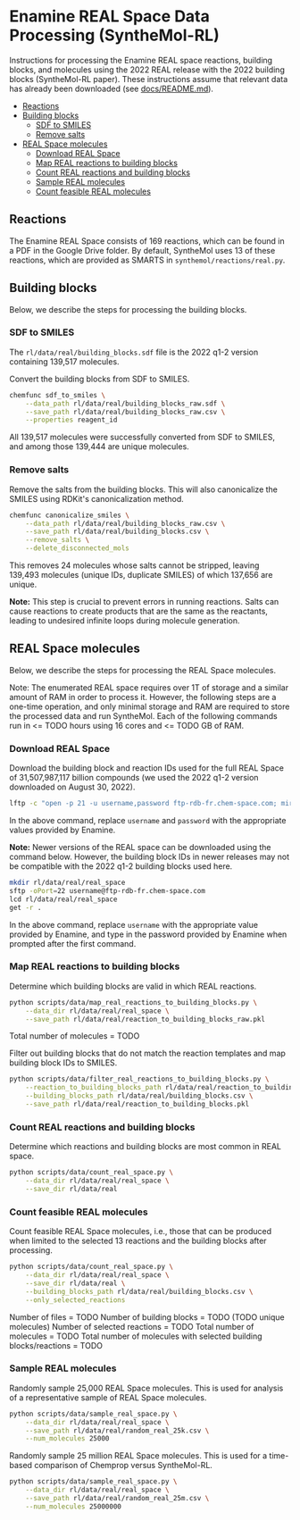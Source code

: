 # Enamine REAL Space Data Processing (SyntheMol-RL)

Instructions for processing the Enamine REAL space reactions, building blocks, and molecules using the 2022 REAL release with the 2022 building blocks (SyntheMol-RL paper). These instructions assume that relevant data has already been downloaded (see [docs/README.md](README.md)).


- [Reactions](#reactions)
- [Building blocks](#building-blocks)
  * [SDF to SMILES](#sdf-to-smiles)
  * [Remove salts](#remove-salts)
- [REAL Space molecules](#real-space-molecules)
  * [Download REAL Space](#download-real-space)
  * [Map REAL reactions to building blocks](#map-real-reactions-to-building-blocks)
  * [Count REAL reactions and building blocks](#count-real-reactions-and-building-blocks)
  * [Sample REAL molecules](#sample-real-molecules)
  * [Count feasible REAL molecules](#count-feasible-real-molecules)


## Reactions

The Enamine REAL Space consists of 169 reactions, which can be found in a PDF in the Google Drive folder. By default, SyntheMol uses 13 of these reactions, which are provided as SMARTS in `synthemol/reactions/real.py`.


## Building blocks

Below, we describe the steps for processing the building blocks.


### SDF to SMILES

The `rl/data/real/building_blocks.sdf` file is the 2022 q1-2 version containing 139,517 molecules.

Convert the building blocks from SDF to SMILES.
```bash
chemfunc sdf_to_smiles \
    --data_path rl/data/real/building_blocks_raw.sdf \
    --save_path rl/data/real/building_blocks_raw.csv \
    --properties reagent_id
```

All 139,517 molecules were successfully converted from SDF to SMILES, and among those 139,444 are unique molecules.


### Remove salts

Remove the salts from the building blocks. This will also canonicalize the SMILES using RDKit's canonicalization method.
```bash
chemfunc canonicalize_smiles \
    --data_path rl/data/real/building_blocks_raw.csv \
    --save_path rl/data/real/building_blocks.csv \
    --remove_salts \
    --delete_disconnected_mols
```

This removes 24 molecules whose salts cannot be stripped, leaving 139,493 molecules (unique IDs, duplicate SMILES) of which 137,656 are unique.

**Note:** This step is crucial to prevent errors in running reactions. Salts can cause reactions to create products that are the same as the reactants, leading to undesired infinite loops during molecule generation.


## REAL Space molecules

Below, we describe the steps for processing the REAL Space molecules.

Note: The enumerated REAL space requires over 1T of storage and a similar amount of RAM in order to process it. However, the following steps are a one-time operation, and only minimal storage and RAM are required to store the processed data and run SyntheMol. Each of the following commands run in <= TODO hours using 16 cores and <= TODO GB of RAM.


### Download REAL Space

Download the building block and reaction IDs used for the full REAL Space of 31,507,987,117 billion compounds (we used the 2022 q1-2 version downloaded on August 30, 2022).
```bash
lftp -c "open -p 21 -u username,password ftp-rdb-fr.chem-space.com; mirror -c --parallel=16 . data/Data/4_real_space/full_real"
```

In the above command, replace `username` and `password` with the appropriate values provided by Enamine.

**Note:** Newer versions of the REAL space can be downloaded using the command below. However, the building block IDs in newer releases may not be compatible with the 2022 q1-2 building blocks used here.

```bash
mkdir rl/data/real/real_space
sftp -oPort=22 username@ftp-rdb-fr.chem-space.com
lcd rl/data/real/real_space
get -r .
```

In the above command, replace `username` with the appropriate value provided by Enamine, and type in the password provided by Enamine when prompted after the first command.


### Map REAL reactions to building blocks

Determine which building blocks are valid in which REAL reactions.
```bash
python scripts/data/map_real_reactions_to_building_blocks.py \
    --data_dir rl/data/real/real_space \
    --save_path rl/data/real/reaction_to_building_blocks_raw.pkl
```

Total number of molecules = TODO

Filter out building blocks that do not match the reaction templates and map building block IDs to SMILES.
```bash
python scripts/data/filter_real_reactions_to_building_blocks.py \
    --reaction_to_building_blocks_path rl/data/real/reaction_to_building_blocks_raw.pkl \
    --building_blocks_path rl/data/real/building_blocks.csv \
    --save_path rl/data/real/reaction_to_building_blocks.pkl
```


### Count REAL reactions and building blocks

Determine which reactions and building blocks are most common in REAL space.
```bash
python scripts/data/count_real_space.py \
    --data_dir rl/data/real/real_space \
    --save_dir rl/data/real
```


### Count feasible REAL molecules

Count feasible REAL Space molecules, i.e., those that can be produced when limited to the selected 13 reactions and the building blocks after processing.
```bash
python scripts/data/count_real_space.py \
    --data_dir rl/data/real/real_space \
    --save_dir rl/data/real \
    --building_blocks_path rl/data/real/building_blocks.csv \
    --only_selected_reactions
```

Number of files = TODO
Number of building blocks = TODO (TODO unique molecules)
Number of selected reactions = TODO
Total number of molecules = TODO
Total number of molecules with selected building blocks/reactions = TODO


### Sample REAL molecules

Randomly sample 25,000 REAL Space molecules. This is used for analysis of a representative sample of REAL Space molecules.
```bash
python scripts/data/sample_real_space.py \
    --data_dir rl/data/real/real_space \
    --save_path rl/data/real/random_real_25k.csv \
    --num_molecules 25000
```

Randomly sample 25 million REAL Space molecules. This is used for a time-based comparison of Chemprop versus SyntheMol-RL.
```bash
python scripts/data/sample_real_space.py \
    --data_dir rl/data/real/real_space \
    --save_path rl/data/real/random_real_25m.csv \
    --num_molecules 25000000
```
